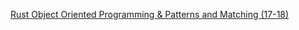 [Rust Object Oriented Programming & Patterns and Matching (17-18)](https://www.youtube.com/watch?v=STrsB_hyP_A)